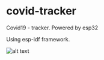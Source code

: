 # covid-tracker
Covid19 - tracker. Powered by esp32

Using esp-idf framework.

![alt text](https://github.com/KirillYatsenko/covid-tracker/blob/main/photo.jpeg?raw=true)
